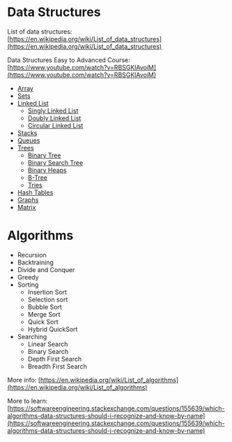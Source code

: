 # Data Structures

List of data structures: [https://en.wikipedia.org/wiki/List_of_data_structures](https://en.wikipedia.org/wiki/List_of_data_structures)

Data Structures Easy to Advanced Course: [https://www.youtube.com/watch?v=RBSGKlAvoiM](https://www.youtube.com/watch?v=RBSGKlAvoiM)

- [Array](https://www.geeksforgeeks.org/array-data-structure/)
- [Sets](https://tutorialedge.net/compsci/data-structures/sets-for-beginners/)
- [Linked List](https://www.geeksforgeeks.org/data-structures/linked-list/)
  - [Singly  Linked List](https://www.geeksforgeeks.org/data-structures/linked-list/#singlyLinkedList)
  - [Doubly Linked List](https://www.geeksforgeeks.org/data-structures/linked-list/#doublyLinkedList)
  - [Circular Linked List](https://www.geeksforgeeks.org/data-structures/linked-list/#circularLinkedList)
- [Stacks](https://www.geeksforgeeks.org/stack-data-structure/)
- [Queues](https://www.geeksforgeeks.org/queue-data-structure/)
- [Trees](https://en.wikipedia.org/wiki/List_of_data_structures#Trees)
  - [Binary Tree](https://www.geeksforgeeks.org/binary-tree-data-structure/)
  - [Binary Search Tree](https://www.geeksforgeeks.org/binary-search-tree-data-structure/)
  - [Binary Heaps](https://www.geeksforgeeks.org/heap-data-structure/)
  - [B-Tree](https://www.geeksforgeeks.org/introduction-of-b-tree-2/)
  - [Tries](https://www.geeksforgeeks.org/trie-insert-and-search/)
- [Hash Tables](https://www.geeksforgeeks.org/hashing-data-structure/)
- [Graphs](https://www.geeksforgeeks.org/graph-data-structure-and-algorithms/)
- [Matrix](https://www.geeksforgeeks.org/matrix/)



# Algorithms


- Recursion
- Backtraining
- Divide and Conquer
- Greedy
- Sorting
  - Insertion Sort
  - Selection sort
  - Bubble Sort
  - Merge Sort
  - Quick Sort
  - Hybrid QuickSort
- Searching
  - Linear Search
  - Binary Search
  - Depth First Search
  - Breadth First Search

More info: [https://en.wikipedia.org/wiki/List_of_algorithms](https://en.wikipedia.org/wiki/List_of_algorithms)

More to learn: [https://softwareengineering.stackexchange.com/questions/155639/which-algorithms-data-structures-should-i-recognize-and-know-by-name](https://softwareengineering.stackexchange.com/questions/155639/which-algorithms-data-structures-should-i-recognize-and-know-by-name) 
